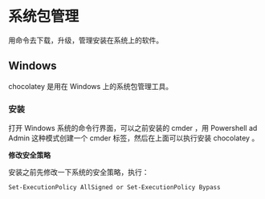 # 系统包管理

用命令去下载，升级，管理安装在系统上的软件。

## Windows

chocolatey 是用在 Windows 上的系统包管理工具。

### 安装

打开 Windows 系统的命令行界面，可以之前安装的 cmder ，用 Powershell ad Admin 这种模式创建一个 cmder 标签，然后在上面可以执行安装 chocolatey 。

**修改安全策略**

安装之前先修改一下系统的安全策略，执行：

```
Set-ExecutionPolicy AllSigned or Set-ExecutionPolicy Bypass
```





